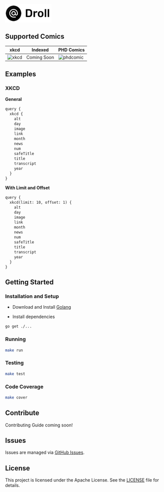 ![Droll](assets/logo.png)

## Supported Comics

| xkcd                                   | Indexed     | PHD Comics          |
|----------------------------------------|-------------|---------------------|
| ![xkcd](https://xkcd.com/s/0b7742.png) | Coming Soon | ![phdcomic](http://phdcomics.com/images/phd_logo.png)  |

## Examples

### XKCD

**General**
```
query {
  xkcd {
    alt
    day
    image
    link
    month
    news
    num
    safeTitle
    title
    transcript
    year
  }
}
```

**With Limit and Offset**
```
query {
  xkcd(limit: 10, offset: 1) {
    alt
    day
    image
    link
    month
    news
    num
    safeTitle
    title
    transcript
    year
  }
}
```

## Getting Started

### Installation and Setup

- Download and Install [Golang](https://golang.org/dl/)

- Install dependencies

```bash
go get ./...
```

### Running

```bash
make run
```

### Testing

```bash
make test
```

### Code Coverage

```bash
make cover
```

## Contribute

Contributing Guide coming soon!

## Issues

Issues are managed via [GitHub Issues](https://github.com/prabhuomkar/droll-api/issues).

## License

This project is licensed under the Apache License. See the [LICENSE](LICENSE) file for details.
